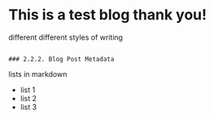 # This is a test blog thank you!

different different styles of writing
```

### 2.2.2. Blog Post Metadata
```

lists in markdown

- list 1
- list 2
- list 3

